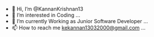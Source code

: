- 👋 Hi, I’m @KannanKrishnan13
- 👀 I’m interested in Coding ...
- 🌱 I’m currently Working as Junior Software Developer ...
- 📫 How to reach me kekannan13032000@gmail.com ...

<!---
KannanKrishnan13/KannanKrishnan13 is a ✨ special ✨ repository because its `README.md` (this file) appears on your GitHub profile.
You can click the Preview link to take a look at your changes.
--->
